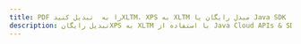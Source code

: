 ---title: PDF را به  تبدیل کنیدXLTM، XPS به XLTM مبدل رایگان یا Java SDKdescription: تبدیل رایگانXPS به XLTM با استفاده از Java Cloud APIs & SDK همچنین اسناد PDF را در Cloud ایجاد، ویرایش و رندر کنید.---
